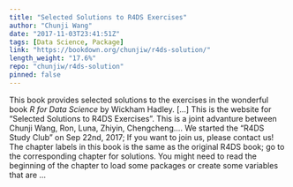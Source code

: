 ```yaml
---
title: "Selected Solutions to R4DS Exercises"
author: "Chunji Wang"
date: "2017-11-03T23:41:51Z"
tags: [Data Science, Package]
link: "https://bookdown.org/chunjiw/r4ds-solution/"
length_weight: "17.6%"
repo: "chunjiw/r4ds-solution"
pinned: false
---
```


This book provides selected solutions to the exercises in the wonderful book <em>R for Data Science</em> by Wickham Hadley. [...] This is the website for “Selected Solutions to R4DS Exercises”. This is a joint advanture between Chunji Wang, Ron, Luna, Zhiyin, Chengcheng…. We started the “R4DS Study Club” on Sep 22nd, 2017; If you want to join us, please contact us! The chapter labels in this book is the same as the original R4DS book; go to the corresponding chapter for solutions. You might need to read the beginning of the chapter to load some packages or create some variables that are ...
